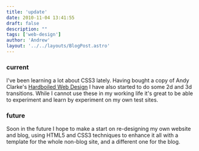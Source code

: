 ```yaml
---
title: 'update'
date: 2010-11-04 13:41:55
draft: false
description: ""
tags: ['web-design']
author: 'Andrew'
layout: '../../layouts/BlogPost.astro'
---
```


### current

I've been learning a lot about CSS3 lately. Having bought a copy of Andy Clarke's [Hardboiled Web Design](http://hardboiledwebdesign.com/) I have also started to do some 2d and 3d transitions. While I cannot use these in my working life it's great to be able to experiment and learn by experiment on my own test sites.

### future

Soon in the future I hope to make a start on re-designing my own website and blog, using HTML5 and CSS3 techniques to enhance it all with a template for the whole non-blog site, and a different one for the blog.
